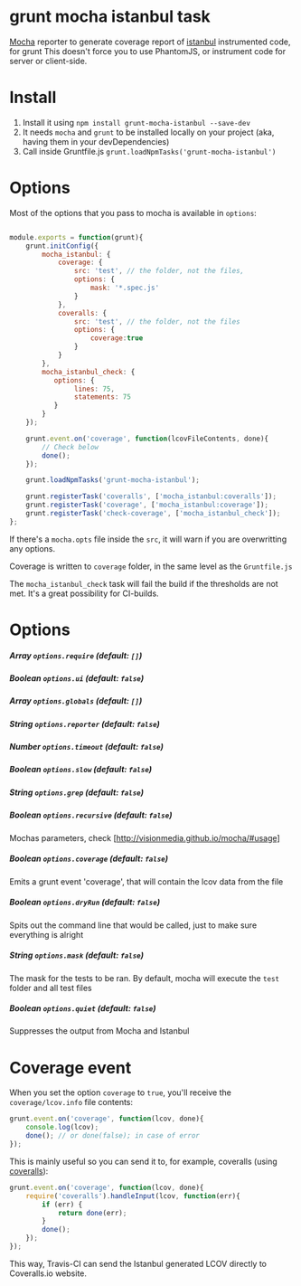 grunt mocha istanbul task
==============

[Mocha](http://visionmedia.github.com/mocha/) reporter to generate coverage report of [istanbul](http://gotwarlost.github.com/istanbul/) instrumented code, for grunt
This doesn't force you to use PhantomJS, or instrument code for server or client-side.

Install
==============

1. Install it using `npm install grunt-mocha-istanbul --save-dev`
2. It needs `mocha` and `grunt` to be installed locally on your project (aka, having them in your devDependencies)
3. Call inside Gruntfile.js `grunt.loadNpmTasks('grunt-mocha-istanbul')`

Options
==============

Most of the options that you pass to mocha is available in `options`:

```js

module.exports = function(grunt){
    grunt.initConfig({
        mocha_istanbul: {
            coverage: {
                src: 'test', // the folder, not the files,
                options: {
                    mask: '*.spec.js'
                }
            },
            coveralls: {
                src: 'test', // the folder, not the files
                options: {
                    coverage:true
                }
            }
        },
        mocha_istanbul_check: {
           options: {
                lines: 75,
                statements: 75
           }
        }
    });

    grunt.event.on('coverage', function(lcovFileContents, done){
        // Check below
        done();
    });

    grunt.loadNpmTasks('grunt-mocha-istanbul');

    grunt.registerTask('coveralls', ['mocha_istanbul:coveralls']);
    grunt.registerTask('coverage', ['mocha_istanbul:coverage']);
    grunt.registerTask('check-coverage', ['mocha_istanbul_check']);
};
```

If there's a `mocha.opts` file inside the `src`, it will warn if you are overwritting any options.

Coverage is written to `coverage` folder, in the same level as the `Gruntfile.js`

The `mocha_istanbul_check` task will fail the build if the thresholds are not met. It's a great possibility for CI-builds.

Options
==============

##### _Array_ `options.require` (default: `[]`)
##### _Boolean_ `options.ui` (default: `false`)
##### _Array_ `options.globals` (default: `[]`)
##### _String_ `options.reporter` (default: `false`)
##### _Number_ `options.timeout` (default: `false`)
##### _Boolean_ `options.slow` (default: `false`)
##### _String_ `options.grep` (default: `false`)
##### _Boolean_ `options.recursive` (default: `false`)

Mochas parameters, check [http://visionmedia.github.io/mocha/#usage]

##### _Boolean_ `options.coverage` (default: `false`)

Emits a grunt event 'coverage', that will contain the lcov data from the file

##### _Boolean_ `options.dryRun` (default: `false`)

Spits out the command line that would be called, just to make sure everything is alright

##### _String_ `options.mask` (default: `false`)

The mask for the tests to be ran. By default, mocha will execute the `test` folder and all test files

##### _Boolean_ `options.quiet` (default: `false`)

Suppresses the output from Mocha and Istanbul

Coverage event
==============

When you set the option `coverage` to `true`, you'll receive the `coverage/lcov.info` file contents:

```js
grunt.event.on('coverage', function(lcov, done){
    console.log(lcov);
    done(); // or done(false); in case of error
});
```

This is mainly useful so you can send it to, for example, coveralls (using [coveralls](https://github.com/cainus/node-coveralls)):

```js
grunt.event.on('coverage', function(lcov, done){
    require('coveralls').handleInput(lcov, function(err){
        if (err) {
            return done(err);
        }
        done();
    });
});
```

This way, Travis-CI can send the Istanbul generated LCOV directly to Coveralls.io website.
